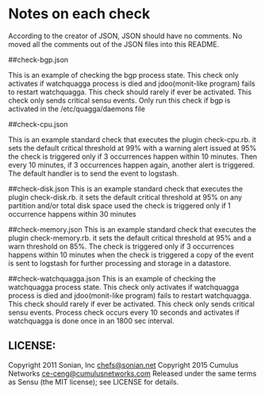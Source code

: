 # Notes on each check
According to the creator of JSON, JSON should have no comments. No moved all the
comments out of the JSON files into this README.

##check-bgp.json

This is an example of checking the bgp process state. This check only activates if watchquagga process is died and jdoo(monit-like program) fails to restart watchquagga. This check should rarely if ever be activated. This check only sends critical sensu events. Only run this check if bgp is activated in the /etc/quagga/daemons file

##check-cpu.json

This is an example standard check that executes the plugin check-cpu.rb. it
sets the default critical threshold at 99% with a warning alert issued at 95%
the check is triggered only if 3 occurrences happen within 10 minutes.
Then every 10 minutes, if 3 occurrences happen again, another alert is
triggered. The default handler is to send the event to logstash.

##check-disk.json
This is an example standard check that executes the plugin check-disk.rb. it sets the default critical threshold at 95% on any partition and/or total disk space used the check is triggered only if 1 occurrence happens within 30 minutes

##check-memory.json
This is an example standard check that executes the plugin check-memory.rb. it sets the default critical threshold at 95% and a
warn threshold on 85%. The check is triggered only if 3 occurrences happens within 10 minutes when the check is triggered a copy of the event is sent to logstash for further processing and storage in a datastore.

##check-watchquagga.json
This is an example of checking the watchquagga process state. This check only activates if watchquagga process is died and jdoo(monit-like program) fails to restart watchquagga. This check should rarely if ever be activated.
This check only sends critical sensu events. Process check occurs every 10 seconds and activates if watchquagga is done once in an 1800 sec interval.

## LICENSE:
   Copyright 2011 Sonian, Inc <chefs@sonian.net>
   Copyright 2015 Cumulus Networks <ce-ceng@cumulusnetworks.com>
   Released under the same terms as Sensu (the MIT license); see LICENSE for details.
